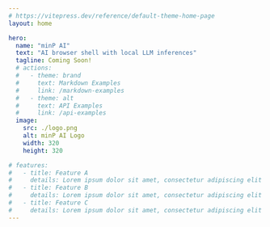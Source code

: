 ```yaml
---
# https://vitepress.dev/reference/default-theme-home-page
layout: home

hero:
  name: "minP AI"
  text: "AI browser shell with local LLM inferences"
  tagline: Coming Soon!
  # actions:
  #   - theme: brand
  #     text: Markdown Examples
  #     link: /markdown-examples
  #   - theme: alt
  #     text: API Examples
  #     link: /api-examples
  image:
    src: ./logo.png
    alt: minP AI Logo
    width: 320
    height: 320

# features:
#   - title: Feature A
#     details: Lorem ipsum dolor sit amet, consectetur adipiscing elit
#   - title: Feature B
#     details: Lorem ipsum dolor sit amet, consectetur adipiscing elit
#   - title: Feature C
#     details: Lorem ipsum dolor sit amet, consectetur adipiscing elit
---
```


